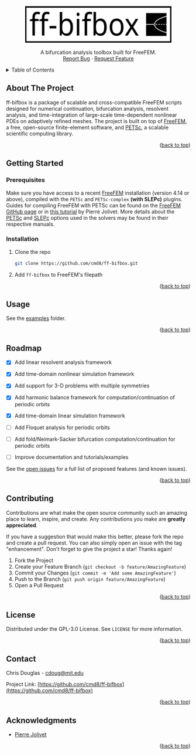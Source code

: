 <!-- TOP -->
<a name="readme-top"></a>

<!-- PROJECT LOGO -->
<br />
<div align="center">
  <a href="https://github.com/cmd8/ff-bifbox">
    <img src="logo.svg" alt="Logo" width="400" height="100">
  </a>

  <p align="center">
    A bifurcation analysis toolbox built for FreeFEM.
    <br />
    <a href="https://github.com/cmd8/ff-bifbox/issues">Report Bug</a>
    ·
    <a href="https://github.com/cmd8/ff-bifbox/issues">Request Feature</a>
  </p>
</div>



<!-- TABLE OF CONTENTS -->
<details>
  <summary>Table of Contents</summary>
  <ol>
    <li>
      <a href="#about-the-project">About The Project</a>
    </li>
    <li>
      <a href="#getting-started">Getting Started</a>
      <ul>
        <li><a href="#prerequisites">Prerequisites</a></li>
        <li><a href="#installation">Installation</a></li>
      </ul>
    </li>
    <li><a href="#usage">Usage</a></li>
    <li><a href="#roadmap">Roadmap</a></li>
    <li><a href="#contributing">Contributing</a></li>
    <li><a href="#license">License</a></li>
    <li><a href="#contact">Contact</a></li>
    <li><a href="#acknowledgments">Acknowledgments</a></li>
  </ol>
</details>



<!-- ABOUT THE PROJECT -->
## About The Project

ff-bifbox is a package of scalable and cross-compatible FreeFEM scripts designed for numerical continuation, bifurcation analysis, resolvent analysis, and time-integration of large-scale time-dependent nonlinear PDEs on adaptively refined meshes. The project is built on top of [FreeFEM](https://freefem.org/), a free, open-source finite-element software, and [PETSc](https://petsc.org/), a scalable scientific computing library.

<p align="right">(<a href="#readme-top">back to top</a>)</p>



<!-- GETTING STARTED -->
## Getting Started
### Prerequisites
Make sure you have access to a recent [FreeFEM](https://freefem.org/) installation (version 4.14 or above), compiled with the `PETSc` and `PETSc-complex` **(with SLEPc)** plugins. Guides for compiling FreeFEM with PETSc can be found on the [FreeFEM GitHub page](https://github.com/FreeFem/FreeFem-sources) or in [this tutorial](https://joliv.et/FreeFem-tutorial/) by Pierre Jolivet. More details about the [PETSc](https://petsc.org/release/docs/manual/) and [SLEPc](http://slepc.upv.es/documentation/slepc.pdf) options used in the solvers may be found in their respective manuals.

### Installation

1. Clone the repo
   ```bash
   git clone https://github.com/cmd8/ff-bifbox.git
   ```
2. Add `ff-bifbox` to FreeFEM's filepath

<p align="right">(<a href="#readme-top">back to top</a>)</p>



<!-- USAGE EXAMPLES -->
## Usage

See the [examples](https://github.com/cmd8/ff-bifbox/tree/main/examples) folder.

<p align="right">(<a href="#readme-top">back to top</a>)</p>



<!-- ROADMAP -->
## Roadmap

- [x] Add linear resolvent analysis framework
- [x] Add time-domain nonlinear simulation framework
- [x] Add support for 3-D problems with multiple symmetries
- [x] Add harmonic balance framework for computation/continuation of periodic orbits
- [x] Add time-domain linear simulation framework
- [ ] Add Floquet analysis for periodic orbits
- [ ] Add fold/Neimark-Sacker bifurcation computation/continuation for periodic orbits
- [ ] Improve documentation and tutorials/examples


See the [open issues](https://github.com/cmd8/ff-bifbox/issues) for a full list of proposed features (and known issues).

<p align="right">(<a href="#readme-top">back to top</a>)</p>



<!-- CONTRIBUTING -->
## Contributing

Contributions are what make the open source community such an amazing place to learn, inspire, and create. Any contributions you make are **greatly appreciated**.

If you have a suggestion that would make this better, please fork the repo and create a pull request. You can also simply open an issue with the tag "enhancement".
Don't forget to give the project a star! Thanks again!

1. Fork the Project
2. Create your Feature Branch (`git checkout -b feature/AmazingFeature`)
3. Commit your Changes (`git commit -m 'Add some AmazingFeature'`)
4. Push to the Branch (`git push origin feature/AmazingFeature`)
5. Open a Pull Request

<p align="right">(<a href="#readme-top">back to top</a>)</p>



<!-- LICENSE -->
## License

Distributed under the GPL-3.0 License. See `LICENSE` for more information.

<p align="right">(<a href="#readme-top">back to top</a>)</p>



<!-- CONTACT -->
## Contact

Chris Douglas - cdoug@mit.edu

Project Link: [https://github.com/cmd8/ff-bifbox](https://github.com/cmd8/ff-bifbox)

<p align="right">(<a href="#readme-top">back to top</a>)</p>



<!-- ACKNOWLEDGMENTS -->
## Acknowledgments

* [Pierre Jolivet](https://joliv.et/)

<p align="right">(<a href="#readme-top">back to top</a>)</p>
